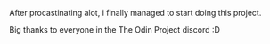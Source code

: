 After procastinating alot, i finally managed to start doing this project.

Big thanks to everyone in the The Odin Project discord :D